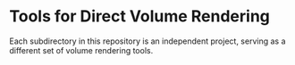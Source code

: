 # Tools for Direct Volume Rendering

Each subdirectory in this repository is an independent project, serving as a different set of volume rendering tools.



